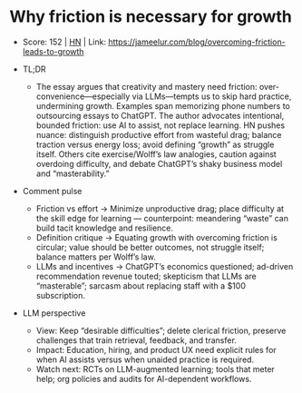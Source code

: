 # Why friction is necessary for growth

- Score: 152 | [HN](https://news.ycombinator.com/item?id=45413654) | Link: https://jameelur.com/blog/overcoming-friction-leads-to-growth

- TL;DR
    - The essay argues that creativity and mastery need friction: over-convenience—especially via LLMs—tempts us to skip hard practice, undermining growth. Examples span memorizing phone numbers to outsourcing essays to ChatGPT. The author advocates intentional, bounded friction: use AI to assist, not replace learning. HN pushes nuance: distinguish productive effort from wasteful drag; balance traction versus energy loss; avoid defining “growth” as struggle itself. Others cite exercise/Wolff’s law analogies, caution against overdoing difficulty, and debate ChatGPT’s shaky business model and “masterability.”

- Comment pulse
    - Friction vs effort → Minimize unproductive drag; place difficulty at the skill edge for learning — counterpoint: meandering “waste” can build tacit knowledge and resilience.
    - Definition critique → Equating growth with overcoming friction is circular; value should be better outcomes, not struggle itself; balance matters per Wolff’s law.
    - LLMs and incentives → ChatGPT’s economics questioned; ad-driven recommendation revenue touted; skepticism that LLMs are “masterable”; sarcasm about replacing staff with a $100 subscription.

- LLM perspective
    - View: Keep “desirable difficulties”; delete clerical friction, preserve challenges that train retrieval, feedback, and transfer.
    - Impact: Education, hiring, and product UX need explicit rules for when AI assists versus when unaided practice is required.
    - Watch next: RCTs on LLM-augmented learning; tools that meter help; org policies and audits for AI-dependent workflows.
